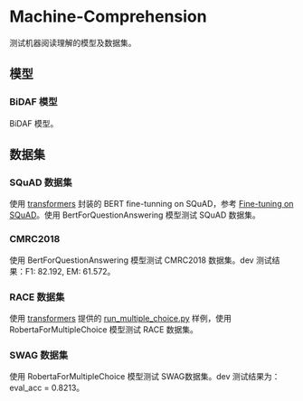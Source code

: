 # Machine-Comprehension
测试机器阅读理解的模型及数据集。

## 模型

### BiDAF 模型

BiDAF 模型。

## 数据集

### SQuAD 数据集

使用 [transformers](https://github.com/huggingface/transformers) 封装的 BERT fine-tunning on SQuAD，参考 [Fine-tuning on SQuAD](https://huggingface.co/transformers/examples.html#fine-tuning-on-squad)。使用 BertForQuestionAnswering 模型测试 SQuAD 数据集。

###  CMRC2018

 使用 BertForQuestionAnswering 模型测试 CMRC2018 数据集。dev 测试结果：F1: 82.192, EM: 61.572。

### RACE 数据集

使用 [transformers]( https://github.com/huggingface/transformers) 提供的 [run_multiple_choice.py](https://github.com/huggingface/transformers/blob/master/examples/run_multiple_choice.py) 样例，使用 RobertaForMultipleChoice 模型测试 RACE 数据集。

### SWAG 数据集

使用 RobertaForMultipleChoice 模型测试 SWAG数据集。dev 测试结果为：eval_acc = 0.8213。








